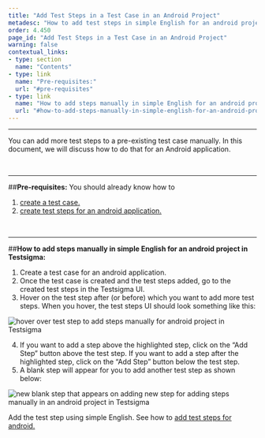 ```yaml
---
title: "Add Test Steps in a Test Case in an Android Project"
metadesc: "How to add test steps in simple English for an android project in Testsigma."
order: 4.450
page_id: "Add Test Steps in a Test Case in an Android Project"
warning: false
contextual_links:
- type: section
  name: "Contents"
- type: link
  name: "Pre-requisites:"
  url: "#pre-requisites"
- type: link
  name: "How to add steps manually in simple English for an android project in Testsigma:"
  url: "#how-to-add-steps-manually-in-simple-english-for-an-android-project-in-testsigma"
---
```


---

You can add more test steps to a pre-existing test case manually. In this document, we will discuss how to do that for an Android application. 

&emsp;

---
##**Pre-requisites:**
You should already know how to
 1. [create a test case.](https://testsigma.com/docs/test-cases/manage/add-edit-delete/)
 2. [create test steps for an android application.](https://testsigma.com/docs/test-cases/create-steps/)

&emsp;

---
##**How to add steps manually in simple English for an android project in Testsigma:**

 1. Create a test case for an android application.
 2. Once the test case is created and the test steps added, go to the created test steps in the Testsigma UI.
 3. Hover on the test step after (or before) which you want to add more test steps. When you hover, the test steps UI should look something like this:

![hover over test step to add steps manually for android project in Testsigma](https://docs.testsigma.com/images/android-apps/hover-test-step-add-steps-manually-android-testsigma.png)

 4. If you want to add a step above the highlighted step, click on the “Add Step” button above the test step. If you want to add a step after the highlighted step, click on the “Add Step” button below the test step.
 5. A blank step will appear for you to add another test step as shown below:

![new blank step that appears on adding new step for adding steps manually in an android project in Testsigma](https://docs.testsigma.com/images/android-apps/new-blank-step-add-steps-manually-android-testsigma.png)

Add the test step using simple English. See how to [add test steps for android.](https://testsigma.com/docs/test-cases/create-steps/)



